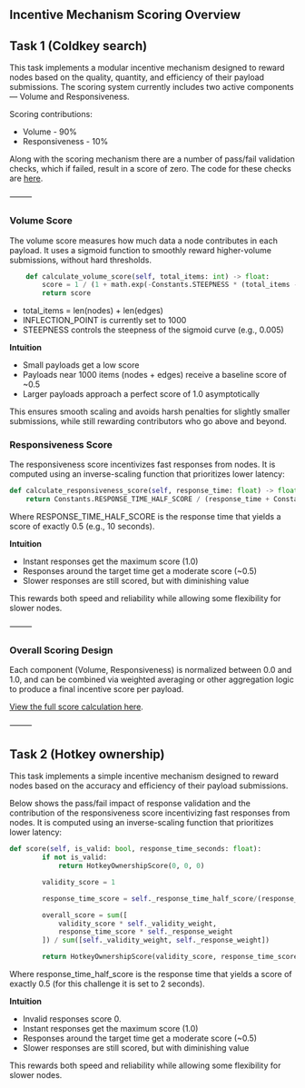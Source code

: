 ## Incentive Mechanism Scoring Overview

## Task 1 (Coldkey search)

This task implements a modular incentive mechanism designed to reward nodes based on the quality, quantity, and efficiency of their payload submissions. The scoring system currently includes two active components — Volume and Responsiveness.

Scoring contributions: 
- Volume - 90%
- Responsiveness - 10%

Along with the scoring mechanism there are a number of pass/fail validation checks, which if failed, result in a score of zero. The code for these checks are [here](src/patrol/validation/graph_validation/bittensor_validation_mechanism.py).

⸻

### Volume Score

The volume score measures how much data a node contributes in each payload. It uses a sigmoid function to smoothly reward higher-volume submissions, without hard thresholds.

```python
    def calculate_volume_score(self, total_items: int) -> float:
        score = 1 / (1 + math.exp(-Constants.STEEPNESS * (total_items - Constants.INFLECTION_POINT)))
        return score
```

- total_items = len(nodes) + len(edges)
- INFLECTION_POINT is currently set to 1000
- STEEPNESS controls the steepness of the sigmoid curve (e.g., 0.005)

**Intuition**
- Small payloads get a low score
- Payloads near 1000 items (nodes + edges) receive a baseline score of ~0.5
- Larger payloads approach a perfect score of 1.0 asymptotically

This ensures smooth scaling and avoids harsh penalties for slightly smaller submissions, while still rewarding contributors who go above and beyond.

### Responsiveness Score

The responsiveness score incentivizes fast responses from nodes. It is computed using an inverse-scaling function that prioritizes lower latency:

```python
def calculate_responsiveness_score(self, response_time: float) -> float:
    return Constants.RESPONSE_TIME_HALF_SCORE / (response_time + Constants.RESPONSE_TIME_HALF_SCORE)
```

Where RESPONSE_TIME_HALF_SCORE is the response time that yields a score of exactly 0.5 (e.g., 10 seconds).

**Intuition**
- Instant responses get the maximum score (1.0)
- Responses around the target time get a moderate score (~0.5)
- Slower responses are still scored, but with diminishing value

This rewards both speed and reliability while allowing some flexibility for slower nodes.

⸻

### Overall Scoring Design

Each component (Volume, Responsiveness) is normalized between 0.0 and 1.0, and can be combined via weighted averaging or other aggregation logic to produce a final incentive score per payload.

[View the full score calculation here](../src/patrol/validation/miner_scoring.py).

⸻

## Task 2 (Hotkey ownership)

This task implements a simple incentive mechanism designed to reward nodes based on the accuracy and efficiency of their payload submissions.

Below shows the pass/fail impact of response validation and the contribution of the responsiveness score incentivizing fast responses from nodes. It is computed using an inverse-scaling function that prioritizes lower latency:

```python
def score(self, is_valid: bool, response_time_seconds: float):
        if not is_valid:
            return HotkeyOwnershipScore(0, 0, 0)

        validity_score = 1

        response_time_score = self._response_time_half_score/(response_time_seconds + self._response_time_half_score)

        overall_score = sum([
            validity_score * self._validity_weight,
            response_time_score * self._response_weight
        ]) / sum([self._validity_weight, self._response_weight])

        return HotkeyOwnershipScore(validity_score, response_time_score, overall_score)
```

Where response_time_half_score is the response time that yields a score of exactly 0.5 (for this challenge it is set to 2 seconds).

**Intuition**
- Invalid responses score 0.
- Instant responses get the maximum score (1.0)
- Responses around the target time get a moderate score (~0.5)
- Slower responses are still scored, but with diminishing value

This rewards both speed and reliability while allowing some flexibility for slower nodes.

